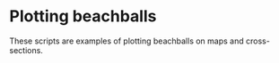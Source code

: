 # Plotting beachballs

These scripts are examples of plotting beachballs on maps and cross-sections.
